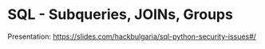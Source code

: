 # SQL - Subqueries, JOINs, Groups

Presentation: https://slides.com/hackbulgaria/sql-python-security-issues#/
